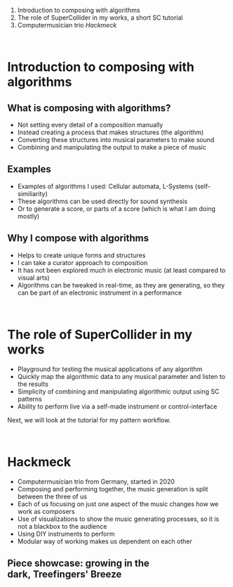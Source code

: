 1.  Introduction to composing with algorithms
2.  The role of SuperCollider in my works, a short SC tutorial
3.  Computermusician trio *Hackmeck*

&nbsp;

# Introduction to composing with algorithms

## What is composing with algorithms?

- Not setting every detail of a composition manually
- Instead creating a process that makes structures (the algorithm)
- Converting these structures into musical parameters to make sound
- Combining and manipulating the output to make a piece of music

## Examples

- Examples of algorithms I used: Cellular automata, L-Systems (self-similiarity)
- These algorithms can be used directly for sound synthesis
- Or to generate a score, or parts of a score (which is what I am doing mostly)

## Why I compose with algorithms

- Helps to create unique forms and structures
- I can take a curator approach to composition
- It has not been explored much in electronic music (at least compared to visual arts)
- Algorithms can be tweaked in real-time, as they are generating, so they can be part of an electronic instrument in a performance

&nbsp;

# The role of SuperCollider in my works

- Playground for testing the musical applications of any algorithm
- Quickly map the algorithmic data to any musical parameter and listen to the results
- Simplicity of combining and manipulating algorithmic output using SC patterns
- Ability to perform live via a self-made instrument or control-interface

Next, we will look at the tutorial for my pattern workflow.

&nbsp;

# Hackmeck

- Computermusician trio from Germany, started in 2020
- Composing and performing together, the music generation is split between the three of us
- Each of us focusing on just one aspect of the music changes how we work as composers
- Use of visualizations to show the music generating processes, so it is not a blackbox to the audience
- Using DIY instruments to perform
- Modular way of working makes us dependent on each other

## Piece showcase: growing in the dark, Treefingers' Breeze